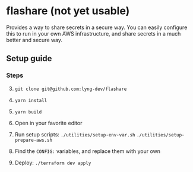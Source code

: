 # flashare (not yet usable)

Provides a way to share secrets in a secure way. You can easily configure this to run in your own AWS infrastructure, and share secrets in a much better and secure way.

## Setup guide

### Steps

3. `git clone git@github.com:lyng-dev/flashare`
4. `yarn install`
5. `yarn build`
6. Open in your favorite editor
7. Run setup scripts:
   `./utilities/setup-env-var.sh`
   `./utilities/setup-prepare-aws.sh`

8. Find the `CONFIG:` variables, and replace them with your own
9. Deploy: `./terraform dev apply`
